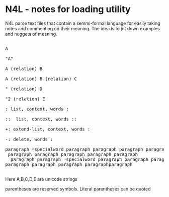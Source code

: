 
# N4L - notes for loading utility

N4L parse text files that contain a semmi-formal language for easily taking notes and commenting
on their meaning. The idea is to jot down examples and nuggets of meaning.

<pre>

A

"A"

A (relation) B

A (relation) B (relation) C

" (relation) D

"2 (relation) E

: list, context, words :

::  list, context, words ::

+: extend-list, context, words :

-: delete, words :

paragraph =specialword paragraph paragraph paragraph paragraph
 paragraph paragraph paragraph paragraph paragraph
  paragraph paragraph =specialword paragraph paragraph paragraph
paragraph paragraph paragraph paragraphparagraph

</pre>

Here A,B,C,D,E are unicode strings

parentheses are reserved symbols. Literal parentheses can be quoted